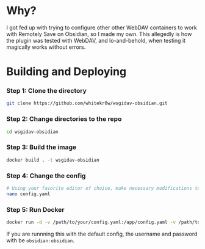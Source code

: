 # Why?
I got fed up with trying to configure other other WebDAV containers to work with Remotely Save on Obsidian, so I made my own.
This allegedly is how the plugin was tested with WebDAV, and lo-and-behold, when testing it magically works without errors.

# Building and Deploying
### Step 1: Clone the directory
```bash
git clone https://github.com/whitekr0w/wsgidav-obsidian.git
```

### Step 2: Change directories to the repo
```bash
cd wsgidav-obsidian
```

### Step 3: Build the image
```bash
docker build . -t wsgidav-obsidian
```

### Step 4: Change the config
```bash
# Using your favorite editor of choice, make necessary modifications to the config file. A sample has been provided in the repo.
nano config.yaml
```

### Step 5: Run Docker
```bash
docker run -d -v /path/to/your/config.yaml:/app/config.yaml -v /path/to/serve:/var/dav -p 8080:8080 wsgidav-obsidian
```

If you are runnning this with the default config, the username and password with be `obsidian:obsidian`.
